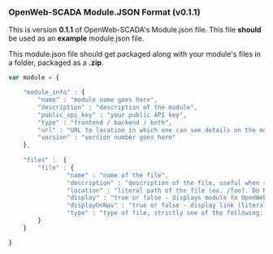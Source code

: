 ### OpenWeb-SCADA Module.JSON Format (v0.1.1) 


This is version **0.1.1** of OpenWeb-SCADA's Module.json file. This file **should** be used as an **example** module.json file.

This module.json file should get packaged along with your module's files in a folder, packaged as a **.zip**.

```javascript
var module = {

	"module_info" : {
		"name" : "module name goes here",
		"description" : "description of the module",
		"public_api_key" : "your public API key",
		"type" : "frontend / backend / both",
		"url" : "URL to location in which one can see details on the module",
		"version" : "version number goes here"
	},
	
	"files" :  {
		"file" : {
				"name" : "name of the file",
				"description" : "description of the file, useful when saying what file is if file_display is true",
				"location" : "literal path of the file (ex. /foo). Do NOT include file name here.",
				"display" : "true or false - displays module to OpenWeb-SCADA administrator in the Modules area. Typical use is for the administrator to set where module will load on a page.",
				"displayOnNav" : "true or false - display link (literal path of file) on navigation with text (name of file)",
				"type" : "type of file, strictly one of the following: .css, .html, .jpg, .js, .php, .png, .webm, .xml"
		}
	}

}
```